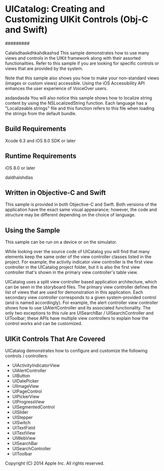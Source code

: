 # UICatalog: Creating and Customizing UIKit Controls (Obj-C and Swift)
#########

Calalsdhaskdhkahdkashsd
This sample demonstrates how to use many views and controls in the UIKit framework along with their assorted functionalities. Refer to this sample if you are looking for specific controls or views that are provided by the system.

Note that this sample also shows you how to make your non-standard views (images or custom views) accessible. Using the iOS Accessibility API enhances the user experience of VoiceOver users.


asdasdasda
You will also notice this sample shows how to localize string content by using the NSLocalizedString function. Each language has a "Localizeable.strings" file and this function refers to this file when loading the strings from the default bundle.

## Build Requirements

Xcode 6.3 and iOS 8.0 SDK or later

## Runtime Requirements

iOS 8.0 or later

daldhalshdlas

## Written in Objective-C and Swift

This sample is provided in both Objective-C and Swift. Both versions of the application have the exact same visual appearance; however, the code and structure may be different depending on the choice of language.

## Using the Sample

This sample can be run on a device or on the simulator.

While looking over the source code of UICatalog you will find that many elements keep the same order of the view controller classes listed in the project. For example, the activity indicator view controller is the first view controller in the UICatalog project folder, but it is also the first view controller that's shown in the primary view controller's table view.

UICatalog uses a split view controller based application architecture, which can be seen in the storyboard files. The primary view controller defines the list of views that are used for demonstration in this application. Each secondary view controller corresponds to a given system-provided control (and is named accordingly). For example, the alert controller view controller shows how to use UIAlertController and its associated functionality. The only two exceptions to this rule are UISearchBar / UISearchController and UIToolbar; these APIs have multiple view controllers to explain how the control works and can be customized.

## UIKit Controls That Are Covered

UICatalog demonstrates how to configure and customize the following controls / controllers:

+ UIActivityIndicatorView
+ UIAlertController
+ UIButton
+ UIDatePicker
+ UIImageView
+ UIPageControl
+ UIPickerView
+ UIProgressView
+ UISegmentedControl
+ UISlider
+ UIStepper
+ UISwitch
+ UITextField
+ UITextView
+ UIWebView
+ UISearchBar
+ UISearchController
+ UIToolbar

Copyright (C) 2014 Apple Inc. All rights reserved.
